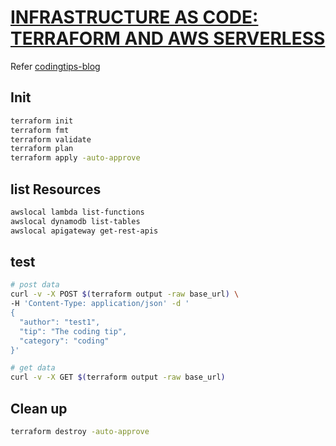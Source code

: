 # [INFRASTRUCTURE AS CODE: TERRAFORM AND AWS SERVERLESS](https://ordina-jworks.github.io/cloud/2019/01/14/Infrastructure-as-code-with-terraform-and-aws-serverless.html)

Refer [codingtips-blog](https://gitlab.com/nxtra/codingtips-blog)

## Init

```sh
terraform init
terraform fmt
terraform validate
terraform plan
terraform apply -auto-approve
```

## list Resources

```sh
awslocal lambda list-functions
awslocal dynamodb list-tables
awslocal apigateway get-rest-apis
```

## test

```sh
# post data
curl -v -X POST $(terraform output -raw base_url) \
-H 'Content-Type: application/json' -d '
{
  "author": "test1",
  "tip": "The coding tip",
  "category": "coding"
}'

# get data
curl -v -X GET $(terraform output -raw base_url)
```

## Clean up

```sh
terraform destroy -auto-approve
```
